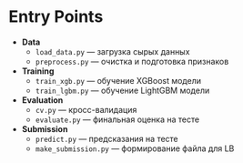 # Entry Points

- **Data**
  - `load_data.py` — загрузка сырых данных
  - `preprocess.py` — очистка и подготовка признаков
- **Training**
  - `train_xgb.py` — обучение XGBoost модели
  - `train_lgbm.py` — обучение LightGBM модели
- **Evaluation**
  - `cv.py` — кросс-валидация
  - `evaluate.py` — финальная оценка на тесте
- **Submission**
  - `predict.py` — предсказания на тесте
  - `make_submission.py` — формирование файла для LB
